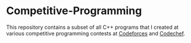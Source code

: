 # Competitive-Programming

This repository contains a subset of all C++ programs that I created at various competitive programming contests at [Codeforces](https://codeforces.com/profile/darosan) and [Codechef](https://www.codechef.com/users/darosan).


